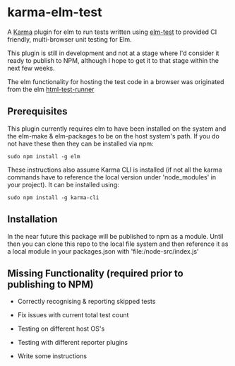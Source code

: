 
karma-elm-test
==========================

A [Karma](http://karma-runner.github.io) plugin for elm to run tests written using [elm-test](https://github.com/elm-community/elm-test) to provided CI friendly, multi-browser unit testing for Elm.

This plugin is still in development and not at a stage where I'd consider it ready to publish to NPM, although I hope to get it to that stage within the next few weeks.

The elm functionality for hosting the test code in a browser was originated from the elm [html-test-runner](https://github.com/elm-community/html-test-runner)

Prerequisites
------------

This plugin currently requires elm to have been installed on the system and the elm-make & elm-packages to be on the host system's path. If you do not have these then they can be installed via npm:

~~~
sudo npm install -g elm
~~~

These instructions also assume Karma CLI is installed (if not all the karma commands have to reference the local version under 'node_modules' in your project). It can be installed using:

~~~
sudo npm install -g karma-cli
~~~


Installation
------------

In the near future this package will be published to npm as a module. Until then you can clone this repo to the local file system and then reference it as a local module in your packages.json with 'file:<karma-elm-test-repo-directory>/node-src/index.js'

Missing Functionality (required prior to publishing to NPM)
------------

* Correctly recognising & reporting skipped tests

* Fix issues with current total test count

* Testing on different host OS's

* Testing with different reporter plugins

* Write some instructions
